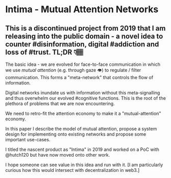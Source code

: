 # Intima - Mutual Attention Networks

## This is a discontinued project from 2019 that I am releasing into the public domain - a novel idea to counter #disinformation, digital #addiction and loss of #trust. TL;DR 👇🏽 

The basic idea - we are evolved for face-to-face communication in which we use *mutual attention* (e.g. through gaze 👁) to regulate / filter communication. This forms a "meta-network" that controls the flow of information. 

Digital networks inundate us with information without this meta-signalling and thus overwhelm our evolved #cognitive functions. This is the root of the plethora of problems that we are now encountering.

We need to retro-fit the attention economy to make it a "mutual-attention" economy.

In this paper I describe the model of mutual attention, propose a system design for implementing onto existing networks and propose some important use-cases.

I titled the nascent product as "Intima" in 2019 and worked on a PoC with @hutch120 but have now moved onto other work. 

I hope someone can see value in this idea and run with it. [I am particularly curious how this would intersect with decentralization in web3.]

